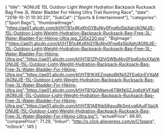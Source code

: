 {
	"title": "AONIJIE 15L Outdoor Light Weight Hydration Backpack Rucksack Bag Free 3L Water Bladder For Hiking Ultra Trail Running Race",
	"date": "2018-10-31 10:30:20",
	"SubCat": ["Sports & Entertainment"],
	"categories": ["Sport Bags"],
	"thumbnailImage": "https://ae01.alicdn.com/kf/HTB1x4KxKhGYBuNjy0Fnq6x5lpXah/AONIJIE-15L-Outdoor-Light-Weight-Hydration-Backpack-Rucksack-Bag-Free-3L-Water-Bladder-For-Hiking-Ultra.jpg_220x220.jpg",
	"BigImage": ["https://ae01.alicdn.com/kf/HTB1x4KxKhGYBuNjy0Fnq6x5lpXah/AONIJIE-15L-Outdoor-Light-Weight-Hydration-Backpack-Rucksack-Bag-Free-3L-Water-Bladder-For-Hiking-Ultra.jpg","https://ae01.alicdn.com/kf/HTB1ZPrQIVGWBuNjy0Fbq6z4sXXal/AONIJIE-15L-Outdoor-Light-Weight-Hydration-Backpack-Rucksack-Bag-Free-3L-Water-Bladder-For-Hiking-Ultra.jpg","https://ae01.alicdn.com/kf/HTB1KXEZmpkoBKNjSZFEq6zrEVXaM/AONIJIE-15L-Outdoor-Light-Weight-Hydration-Backpack-Rucksack-Bag-Free-3L-Water-Bladder-For-Hiking-Ultra.jpg","https://ae01.alicdn.com/kf/HTB1QOWamv6TBKNjSZJiq6zKVFXaR/AONIJIE-15L-Outdoor-Light-Weight-Hydration-Backpack-Rucksack-Bag-Free-3L-Water-Bladder-For-Hiking-Ultra.jpg","https://ae01.alicdn.com/kf/HTB1A81hb56guuRkSmLyq6AulFXai/AONIJIE-15L-Outdoor-Light-Weight-Hydration-Backpack-Rucksack-Bag-Free-3L-Water-Bladder-For-Hiking-Ultra.jpg"],
	"actualPrice": 49.90,
	"comparePrice": 71.29,
	"linkurl": "http://s.click.aliexpress.com/e/C1zqarq",
	"inStock": 145
}
